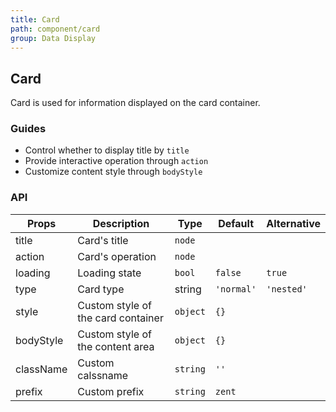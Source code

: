 ```yaml
---
title: Card
path: component/card
group: Data Display
---
```


## Card

Card is used for information displayed on the card container.

### Guides

- Control whether to display title by `title`
- Provide interactive operation through `action`
- Customize content style through `bodyStyle` 

### API

| Props        | Description      | Type     | Default  | Alternative |
| --------- | ------- | ------ | ---- |-----|
| title      | Card's title    | `node` |  |  |
| action     | Card's operation    | `node` |  |  |
| loading    | Loading state | `bool` | `false` | `true` |
| type       | Card type  | string | `'normal'` | `'nested'` |
| style      | Custom style of the card container | `object` | `{}` |  |
| bodyStyle  | Custom style of the content area | `object` | `{}` |  |
| className  | Custom calssname | `string` | `''` |  |
| prefix     | Custom prefix | `string` | `zent` |  |
